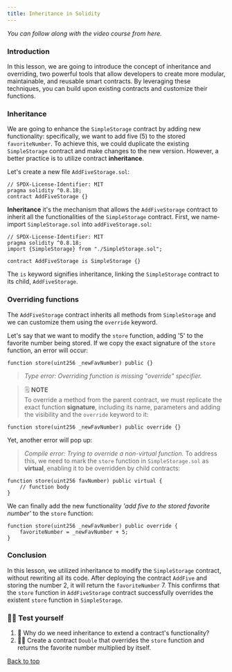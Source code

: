 ```yaml
---
title: Inheritance in Solidity
---
```


_You can follow along with the video course from here._

<a name="top"></a>
### Introduction
In this lesson, we are going to introduce the concept of inheritance and overriding, two powerful tools that allow developers to create more modular, maintainable, and reusable smart contracts. By leveraging these techniques, you can build upon existing contracts and customize their functions.

### Inheritance
We are going to enhance the `SimpleStorage` contract by adding new functionality: specifically, we want to add five (5) to the stored `favoriteNumber`.
To achieve this, we could duplicate the existing `SimpleStorage` contract and make changes to the new version. However, a better practice is to utilize contract **inheritance**.

Let's create a new file `AddFiveStorage.sol`:
```solidity
// SPDX-License-Identifier: MIT
pragma solidity ^0.8.18;
contract AddFiveStorage {}
```
**Inheritance** it's the mechanism that allows the `AddFiveStorage` contract to inherit all the functionalities of the `SimpleStorage` contract.
First, we name-import `SimpleStorage.sol` into `addFiveStorage.sol`:

```solidity
// SPDX-License-Identifier: MIT
pragma solidity ^0.8.18;
import {SimpleStorage} from "./SimpleStorage.sol";

contract AddFiveStorage is SimpleStorage {}
```
The `is` keyword signifies inheritance, linking the `SimpleStorage` contract to its child, `AddFiveStorage`.

### Overriding functions
The `AddFiveStorage` contract inherits all methods from `SimpleStorage` and we can customize them using the `override` keyword.

Let's say that we want to modify the `store` function, adding '5' to the favorite number being stored. If we copy the exact signature of the `store` function, an error will occur:
```solidity
function store(uint256 _newFavNumber) public {}
```
> *Type error: Overriding function is missing "override" specifier.*

>🗒️ **NOTE** <br>
To override a method from the parent contract, we must replicate the exact function **signature**, including its name, parameters and adding the visibility and the `override` keyword to it:
```solidity
function store(uint256 _newFavNumber) public override {}
```
Yet, another error will pop up:
> *Compile error: Trying to override a non-virtual function.*
To address this, we need to mark the `store` function in `SimpleStorage.sol` as **virtual**, enabling it to be overridden by child contracts:
```
function store(uint256 favNumber) public virtual {
    // function body
}
```
We can finally add the new functionality *'add five to the stored favorite number'* to the `store` function:
```solidity
function store(uint256 _newFavNumber) public override {
    favoriteNumber = _newFavNumber + 5;
}
```
### Conclusion
In this lesson, we utilized inheritance to modify the `SimpleStorage` contract, without rewriting all its code. After deploying the contract `AddFive` and storing the number 2, it will return the `favoriteNumber` 7. This confirms that the `store` function in `AddFiveStorage` contract successfully overrides the existent `store` function in `SimpleStorage`.

### 🧑‍💻 Test yourself
1. 📕 Why do we need inheritance to extend a contract's functionality?
2. 🧑‍💻 Create a contract `Double` that overrides the `store` function and returns the favorite number multiplied by itself.

[Back to top](#top)